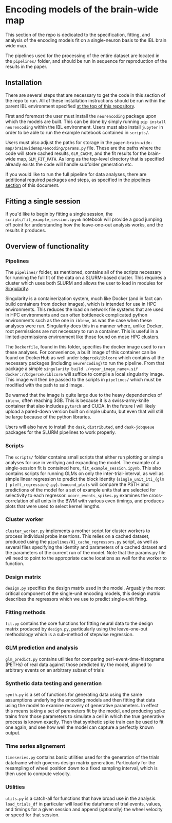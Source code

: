 # Encoding models of the brain-wide map

This section of the repo is dedicated to the specification, fitting, and analysis of the encoding models fit on a single-neuron basis to the IBL brain wide map.

The pipelines used for the processing of the entire dataset are located in the `pipelines/` folder, and should be run in sequence for reproduction of the results in the paper.

## Installation

There are several steps that are necessary to get the code in this section of the repo to run. All of these installation instructions should be run within the parent IBL environment specified [at the top of this repository](https://github.com/int-brain-lab/paper-brain-wide-map#readme).

First and foremost the user must install the `neurencoding` package upon which the models are built. This can be done by simply running `pip install neurencoding` within the IBL environment. Users must also install `jupyter` in order to be able to run the example notebook contained in `scripts/`.

Users must also adjust the paths for storage in the `paper-brain-wide-map/brainwidemap/encoding/params.py` file. These are the paths where the code will store cached results, `GLM_CACHE`, and the fit results for the brain-wide map, `GLM_FIT_PATH`. As long as the top-level directory that is specified already exists the code will handle subfolder generation etc.

If you would like to run the full pipeline for data analyses, there are additional required packages and steps, as specified in the [pipelines section](#pipelines) of this document.

## Fitting a single session

If you'd like to begin by fitting a single session, the `scripts/fit_example_session.ipynb` notebook will provide a good jumping off point for understanding how the leave-one-out analysis works, and the results it produces.

## Overview of functionality

### Pipelines

The `pipelines/` folder, as mentioned, contains all of the scripts necessary for running the full fit of the data on a SLURM-based cluster. This requires a cluster which uses both SLURM and allows the user to load in modules for [Singularity](https://docs.sylabs.io/guides/3.7/user-guide/).

Singularity is a containerization system, much like Docker (and in fact can build containers from docker images), which is intended for use in HPC environments. This reduces the load on network file systems that are used in HPC environments and can often bottleneck complicated python environments such as the one in `iblenv`, as was the case when these analyses were run. Singularity does this in a manner where, unlike Docker, root permissions are not necessary to run a container. This is useful in a limited-permissions environment like those found on mose HPC clusters.

The `Dockerfile`, found in this folder, specifies the docker image used to run these analyses. For convenience, a built image of this container can be found on DockerHub as well under `bdgercek/iblcore` which contains all the necessary packages (including `neurencoding`) to run the pipeline. From that package a simple `singularity build ./<your_image_name>.sif docker://bdgercek/iblcore` will suffice to compile a local singularity image. This image will then be passed to the scripts in `pipelines/` which must be modified with the path to said image. 

Be warned that the image is quite large due to the heavy dependencies of `iblenv`, often reaching 3GB. This is because it is a swiss-army-knife container that also includes `pytorch` and CUDA. In the future I will likely upload a pared-down version built on simple ubuntu, but even that will still be large because of the python libraries.

Users will also have to install the `dask`, `distributed`, and `dask-jobqueue` packages for the SLURM pipelines to work properly.

### Scripts

The `scripts/` folder contains small scripts that either run plotting or simple analyses for use in verifying and expanding the model. The example of a single-session fit is contained here, `fit_example_session.ipynb`. This also contains scripts for running GLMs on only the inter-trial-interval, as well as simple linear regression to predict the block identity (`single_unit_iti_{glm | pleft_regression}.py`). `twocond_plots` will compare the PSTH and predictions of the model for a set of example units that are selected for selectivity to each regressor. `xcorr_events_spikes.py` examines the cross-correlation of all units in the BWM with various even timings, and produces plots that were used to select kernel lengths.

### Cluster worker

`cluster_worker.py` implements a mother script for cluster workers to process individual probe insertions. This relies on a cached dataset, produced using the `pipelines/01_cache_regressors.py` script, as well as several files specifying the identity and parameters of a cached dataset and the parameters of the current run of the model. Note that the params.py file wil need to point to the appropriate cache locations as well for the worker to function.

### Design matrix

`design.py` specifies the design matrix used in the model. Arguably the most critical component of the single-unit encoding models, this design matrix describes the regressors which we use to predict single-unit firing.

### Fitting methods

`fit.py` contains the core functions for fitting neural data to the design matrix produced by `design.py`, particularly using the leave-one-out methodology which is a sub-method of stepwise regression.

### GLM prediction and analysis

`glm_predict.py` contains utilities for comparing peri-event-time-histograms (PETHs) of real data against those predicted by the model, aligned to arbitrary events on an arbitrary subset of trials

### Synthetic data testing and generation

`synth.py` is a set of functions for generating data using the same assumptions underlying the encoding models and then fitting that data using the model to examine recovery of generative parameters. In effect this means taking a set of parameters fit by the model, and producing spike trains from those parameters to simulate a cell in which the true generative process is known exactly. Then that synthetic spike train can be used to fit one again, and see how well the model can capture a perfectly known output.

### Time series alignement

`timeseries.py` contains basic utilities used for the generation of the trials dataframe which governs design matrix generation. Particularly for the resampling of wheel position down to a fixed sampling interval, which is then used to compute velocity.

### Utilities

`utils.py` is a catch-all for functions that have broad use in the analysis. `load_trials_df` in particular will load the dataframe of trial events, values, and timings for a given session and append (optionally) the wheel velocity or speed for that session.

